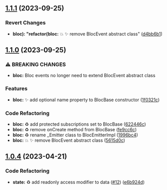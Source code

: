 ## [1.1.1](https://github.com/jacobtipp/bloc-state/compare/bloc-v1.1.0...bloc-v1.1.1) (2023-09-25)


### Revert Changes

* **bloc): "refactor(bloc:** 💥 ✨ remove BlocEvent abstract class" ([d4bb6b1](https://github.com/jacobtipp/bloc-state/commit/d4bb6b11b18ec03a221ec0af9f4c85d4de70343c))

## [1.1.0](https://github.com/jacobtipp/bloc-state/compare/bloc-v1.0.4...bloc-v1.1.0) (2023-09-25)


### ⚠ BREAKING CHANGES

* **bloc:** Bloc events no longer need to extend BlocEvent abstract class

### Features

* **bloc:** ✨ add optional name property to BlocBase constructor ([1f0321c](https://github.com/jacobtipp/bloc-state/commit/1f0321cc550706cb92e804b688d1661cbda1557c))


### Code Refactoring

* **bloc:** ♻️  add protected subscriptions set to BlocBase ([622446c](https://github.com/jacobtipp/bloc-state/commit/622446c0506d377b60166e80f6c1042e864f3aa3))
* **bloc:** ♻️  remove onCreate method from BlocBase ([fe9cc6c](https://github.com/jacobtipp/bloc-state/commit/fe9cc6cbe71971dfd4803dee4104aa18309698d8))
* **bloc:** ♻️ rename _Emitter class to BlocEmitterImpl ([1996bc4](https://github.com/jacobtipp/bloc-state/commit/1996bc4e34888193a550eb37b68460472553ec5b))
* **bloc:** 💥 ✨ remove BlocEvent abstract class ([5615d0c](https://github.com/jacobtipp/bloc-state/commit/5615d0c523d16ff449de7254245e5a012271b0ff))

## [1.0.4](https://github.com/jacobtipp/bloc-state/compare/bloc-v1.0.3...bloc-v1.0.4) (2023-04-21)


### Code Refactoring

* **state:** ♻️ add readonly access modifier to data ([#12](https://github.com/jacobtipp/bloc-state/issues/12)) ([e6b924d](https://github.com/jacobtipp/bloc-state/commit/e6b924dc4d8c9727c3faa613d77e753f3c678932))
